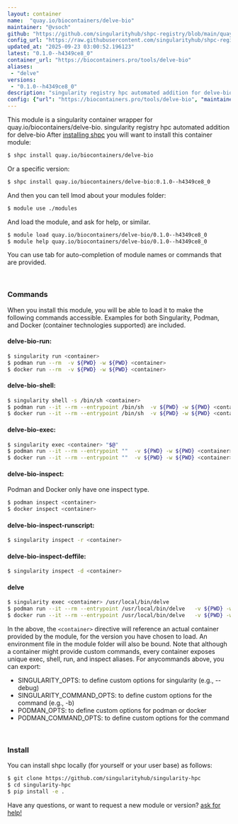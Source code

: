 ```yaml
---
layout: container
name:  "quay.io/biocontainers/delve-bio"
maintainer: "@vsoch"
github: "https://github.com/singularityhub/shpc-registry/blob/main/quay.io/biocontainers/delve-bio/container.yaml"
config_url: "https://raw.githubusercontent.com/singularityhub/shpc-registry/main/quay.io/biocontainers/delve-bio/container.yaml"
updated_at: "2025-09-23 03:00:52.196123"
latest: "0.1.0--h4349ce8_0"
container_url: "https://biocontainers.pro/tools/delve-bio"
aliases:
 - "delve"
versions:
 - "0.1.0--h4349ce8_0"
description: "singularity registry hpc automated addition for delve-bio"
config: {"url": "https://biocontainers.pro/tools/delve-bio", "maintainer": "@vsoch", "description": "singularity registry hpc automated addition for delve-bio", "latest": {"0.1.0--h4349ce8_0": "sha256:1ac2a421f83ee9487c2888e75ea09bab42170c7e358a50c4506df03f53e01fbc"}, "tags": {"0.1.0--h4349ce8_0": "sha256:1ac2a421f83ee9487c2888e75ea09bab42170c7e358a50c4506df03f53e01fbc"}, "docker": "quay.io/biocontainers/delve-bio", "aliases": {"delve": "/usr/local/bin/delve"}}
---
```


This module is a singularity container wrapper for quay.io/biocontainers/delve-bio.
singularity registry hpc automated addition for delve-bio
After [installing shpc](#install) you will want to install this container module:


```bash
$ shpc install quay.io/biocontainers/delve-bio
```

Or a specific version:

```bash
$ shpc install quay.io/biocontainers/delve-bio:0.1.0--h4349ce8_0
```

And then you can tell lmod about your modules folder:

```bash
$ module use ./modules
```

And load the module, and ask for help, or similar.

```bash
$ module load quay.io/biocontainers/delve-bio/0.1.0--h4349ce8_0
$ module help quay.io/biocontainers/delve-bio/0.1.0--h4349ce8_0
```

You can use tab for auto-completion of module names or commands that are provided.

<br>

### Commands

When you install this module, you will be able to load it to make the following commands accessible.
Examples for both Singularity, Podman, and Docker (container technologies supported) are included.

#### delve-bio-run:

```bash
$ singularity run <container>
$ podman run --rm  -v ${PWD} -w ${PWD} <container>
$ docker run --rm  -v ${PWD} -w ${PWD} <container>
```

#### delve-bio-shell:

```bash
$ singularity shell -s /bin/sh <container>
$ podman run --it --rm --entrypoint /bin/sh  -v ${PWD} -w ${PWD} <container>
$ docker run --it --rm --entrypoint /bin/sh  -v ${PWD} -w ${PWD} <container>
```

#### delve-bio-exec:

```bash
$ singularity exec <container> "$@"
$ podman run --it --rm --entrypoint ""  -v ${PWD} -w ${PWD} <container> "$@"
$ docker run --it --rm --entrypoint ""  -v ${PWD} -w ${PWD} <container> "$@"
```

#### delve-bio-inspect:

Podman and Docker only have one inspect type.

```bash
$ podman inspect <container>
$ docker inspect <container>
```

#### delve-bio-inspect-runscript:

```bash
$ singularity inspect -r <container>
```

#### delve-bio-inspect-deffile:

```bash
$ singularity inspect -d <container>
```


#### delve

```bash
$ singularity exec <container> /usr/local/bin/delve
$ podman run --it --rm --entrypoint /usr/local/bin/delve   -v ${PWD} -w ${PWD} <container> -c " $@"
$ docker run --it --rm --entrypoint /usr/local/bin/delve   -v ${PWD} -w ${PWD} <container> -c " $@"
```



In the above, the `<container>` directive will reference an actual container provided
by the module, for the version you have chosen to load. An environment file in the
module folder will also be bound. Note that although a container
might provide custom commands, every container exposes unique exec, shell, run, and
inspect aliases. For anycommands above, you can export:

 - SINGULARITY_OPTS: to define custom options for singularity (e.g., --debug)
 - SINGULARITY_COMMAND_OPTS: to define custom options for the command (e.g., -b)
 - PODMAN_OPTS: to define custom options for podman or docker
 - PODMAN_COMMAND_OPTS: to define custom options for the command

<br>

### Install

You can install shpc locally (for yourself or your user base) as follows:

```bash
$ git clone https://github.com/singularityhub/singularity-hpc
$ cd singularity-hpc
$ pip install -e .
```

Have any questions, or want to request a new module or version? [ask for help!](https://github.com/singularityhub/singularity-hpc/issues)